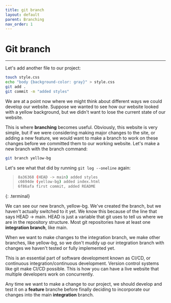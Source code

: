 ```yaml
---
title: git branch
layout: default
parent: Branching
nav_order: 1
---
```

# Git branch
---

Let's add another file to our project:

```bash
touch style.css
echo "body {background-color: gray}" > style.css
git add . 
git commit -m "added styles"
```

We are at a point now where we might think about different ways we could develop our website. Suppose we wanted to see how our website looked with a yellow background, but we didn't want to lose the current state of our website. 

This is where __branching__ becomes useful. Obviously, this website is very simple, but if we were considering making major changes to the site, or adding a new feature, we would want to make a branch to work on these changes before we committed them to our working website. Let's make a new branch with the branch command:

```bash 
git branch yellow-bg
```

Let's see what that did by running ```git log --oneline``` again:

> ```bash
> 8a36368 (HEAD -> main) added styles
> c6694de (yellow-bg) added index.html
> 6f86afa first commit, added README
> ```
{: .terminal}

We can see our new branch, yellow-bg. 
We've created the branch, but we haven't actually switched to it yet. 
We know this because of the line that says HEAD -> main. 
HEAD is just a variable that git uses to tell us where we are in the repository structure. Most git repositories have at least one __integration branch__, like main. 

When we want to make changes to the integration branch, we make other branches, like yellow-bg, so we don't muddy up our integration branch with changes we haven't tested or fully implemented yet. 

This is an essential part of software development known as CI/CD, or continuous integration/continuous development. Version control systems like git make CI/CD possible. This is how you can have a live website that multiple developers work on concurrently. 

Any time we want to make a change to our project, we should develop and test it on a __feature__ branche before finally deciding to incorporate our changes into the main __integration__ branch.
